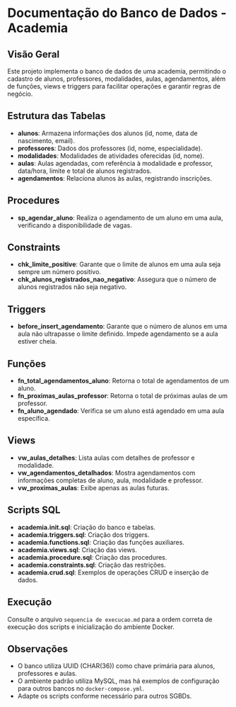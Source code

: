 # Documentação do Banco de Dados - Academia

## Visão Geral
Este projeto implementa o banco de dados de uma academia, permitindo o cadastro de alunos, professores, modalidades, aulas, agendamentos, além de funções, views e triggers para facilitar operações e garantir regras de negócio.

## Estrutura das Tabelas
- **alunos**: Armazena informações dos alunos (id, nome, data de nascimento, email).
- **professores**: Dados dos professores (id, nome, especialidade).
- **modalidades**: Modalidades de atividades oferecidas (id, nome).
- **aulas**: Aulas agendadas, com referência à modalidade e professor, data/hora, limite e total de alunos registrados.
- **agendamentos**: Relaciona alunos às aulas, registrando inscrições.

## Procedures
- **sp_agendar_aluno**: Realiza o agendamento de um aluno em uma aula, verificando a disponibilidade de vagas.

## Constraints
- **chk_limite_positive**: Garante que o limite de alunos em uma aula seja sempre um número positivo.
- **chk_alunos_registrados_nao_negativo**: Assegura que o número de alunos registrados não seja negativo.

## Triggers
- **before_insert_agendamento**: Garante que o número de alunos em uma aula não ultrapasse o limite definido. Impede agendamento se a aula estiver cheia.

## Funções
- **fn_total_agendamentos_aluno**: Retorna o total de agendamentos de um aluno.
- **fn_proximas_aulas_professor**: Retorna o total de próximas aulas de um professor.
- **fn_aluno_agendado**: Verifica se um aluno está agendado em uma aula específica.

## Views
- **vw_aulas_detalhes**: Lista aulas com detalhes de professor e modalidade.
- **vw_agendamentos_detalhados**: Mostra agendamentos com informações completas de aluno, aula, modalidade e professor.
- **vw_proximas_aulas**: Exibe apenas as aulas futuras.

## Scripts SQL
- **academia.init.sql**: Criação do banco e tabelas.
- **academia.triggers.sql**: Criação dos triggers.
- **academia.functions.sql**: Criação das funções auxiliares.
- **academia.views.sql**: Criação das views.
- **academia.procedure.sql**: Criação das procedures.
- **academia.constraints.sql**: Criação das restrições.
- **academia.crud.sql**: Exemplos de operações CRUD e inserção de dados.

## Execução
Consulte o arquivo `sequencia de execucao.md` para a ordem correta de execução dos scripts e inicialização do ambiente Docker.

## Observações
- O banco utiliza UUID (CHAR(36)) como chave primária para alunos, professores e aulas.
- O ambiente padrão utiliza MySQL, mas há exemplos de configuração para outros bancos no `docker-compose.yml`.
- Adapte os scripts conforme necessário para outros SGBDs.
